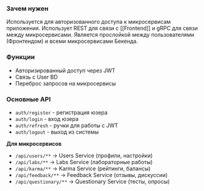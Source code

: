 ### Зачем нужен
Используется для авторизованного доступа к микросервисам приложения. Использует REST для связи с [[Frontend]] и gRPC для связи между микросервисами. Является прослойкой между пользователями (Фронтендом) и всеми микросервисами Бекенда.

### Функции
- Авторизированный доступ через JWT
- Связь с User BD
- Переброс запросов на микросервисы

### Основные API
- `auth/register` - регистрация юзера
- `auth/login` - вход юзера
- `auth/refresh` - ручки для работы с JWT
- `auth/logout` - выход из системы

**Для микросервисов**
- `/api/users/**` → Users Service (профили, настройки)
- `/api/labs/**` → Labs Service (лабораторные работы)
- `/api/karma/**` → Karma Service (рейтинги, балансы)
- `/api/feedback/**` → Feedback Service (отзывы, дискуссии)
- `/api/questionary/**` → Questionary Service (тесты, опросы)

